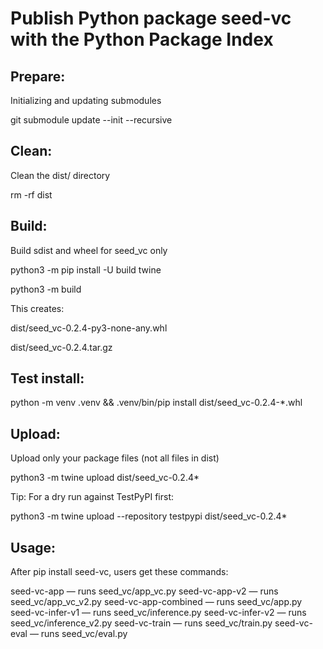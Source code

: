 # Publish Python package seed-vc with the Python Package Index

## Prepare:
Initializing and updating submodules

git submodule update --init --recursive

## Clean:
Clean the dist/ directory

rm -rf dist

## Build:
Build sdist and wheel for seed_vc only

python3 -m pip install -U build twine

python3 -m build

This creates:

dist/seed_vc-0.2.4-py3-none-any.whl

dist/seed_vc-0.2.4.tar.gz

## Test install: 
python -m venv .venv && .venv/bin/pip install dist/seed_vc-0.2.4-*.whl

## Upload:
Upload only your package files (not all files in dist)

python3 -m twine upload dist/seed_vc-0.2.4*

Tip: For a dry run against TestPyPI first:

python3 -m twine upload --repository testpypi dist/seed_vc-0.2.4*

## Usage:
After pip install seed-vc, users get these commands:

seed-vc-app — runs seed_vc/app_vc.py
seed-vc-app-v2 — runs seed_vc/app_vc_v2.py
seed-vc-app-combined — runs seed_vc/app.py
seed-vc-infer-v1 — runs seed_vc/inference.py
seed-vc-infer-v2 — runs seed_vc/inference_v2.py
seed-vc-train — runs seed_vc/train.py
seed-vc-eval — runs seed_vc/eval.py